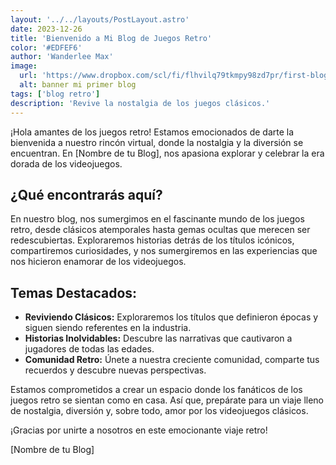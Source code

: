 ```yaml
---
layout: '../../layouts/PostLayout.astro'
date: 2023-12-26
title: 'Bienvenido a Mi Blog de Juegos Retro'
color: '#EDFEF6'
author: 'Wanderlee Max'
image:
  url: 'https://www.dropbox.com/scl/fi/flhvilq79tkmpy98zd7pr/first-blog.webp?rlkey=vnssxpyhgwoqlnjlgckhlixyp&raw=1'
  alt: banner mi primer blog
tags: ['blog retro']
description: 'Revive la nostalgia de los juegos clásicos.'
---
```


¡Hola amantes de los juegos retro! Estamos emocionados de darte la bienvenida a nuestro rincón virtual, donde la nostalgia y la diversión se encuentran. En [Nombre de tu Blog], nos apasiona explorar y celebrar la era dorada de los videojuegos.

## ¿Qué encontrarás aquí?

En nuestro blog, nos sumergimos en el fascinante mundo de los juegos retro, desde clásicos atemporales hasta gemas ocultas que merecen ser redescubiertas. Exploraremos historias detrás de los títulos icónicos, compartiremos curiosidades, y nos sumergiremos en las experiencias que nos hicieron enamorar de los videojuegos.

## Temas Destacados:

- **Reviviendo Clásicos:** Exploraremos los títulos que definieron épocas y siguen siendo referentes en la industria.
- **Historias Inolvidables:** Descubre las narrativas que cautivaron a jugadores de todas las edades.
- **Comunidad Retro:** Únete a nuestra creciente comunidad, comparte tus recuerdos y descubre nuevas perspectivas.

Estamos comprometidos a crear un espacio donde los fanáticos de los juegos retro se sientan como en casa. Así que, prepárate para un viaje lleno de nostalgia, diversión y, sobre todo, amor por los videojuegos clásicos.

¡Gracias por unirte a nosotros en este emocionante viaje retro!

[Nombre de tu Blog]


